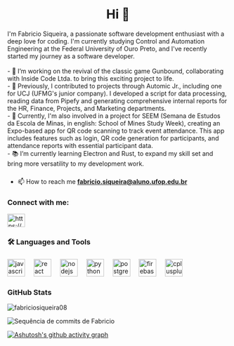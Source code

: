 <h1 align="center">Hi 👋</h1>

<p align="left">
  I'm Fabricio Siqueira, a passionate software development enthusiast with a deep love for coding. I'm currently studying Control and Automation Engineering at the Federal University of Ouro Preto, and I've recently started my journey as a software developer.
  <br><br>
  - 🔭 I’m working on the revival of the classic game Gunbound, collaborating with Inside Code Ltda. to bring this exciting project to life.
  <br>
  - 💼 Previously, I contributed to projects through Automic Jr., including one for UCJ (UFMG's junior company). I developed a script for data processing, reading data from Pipefy and generating comprehensive internal reports for the HR, Finance, Projects, and Marketing departments.
  <br>
  - 📱 Currently, I'm also involved in a project for SEEM (Semana de Estudos da Escola de Minas, in english: School of Mines Study Week), creating an Expo-based app for QR code scanning to track event attendance. This app includes features such as login, QR code generation for participants, and attendance reports with essential participant data.
  <br>
  - 📚 I’m currently learning Electron and Rust, to expand my skill set and bring more versatility to my development work.
</p>

###

- 📫 How to reach me **fabricio.siqueira@aluno.ufop.edu.br**

<h3 align="left">Connect with me:</h3>
<p align="left">
<a href="https://linkedin.com/in/https://www.linkedin.com/in/fabricio-henrique-b811a7250/" target="blank"><img align="center" src="https://raw.githubusercontent.com/rahuldkjain/github-profile-readme-generator/master/src/images/icons/Social/linked-in-alt.svg" alt="https://www.linkedin.com/in/fabricio-henrique-b811a7250/" height="30" width="40" /></a>
</p>

<h3 align="left">🛠 Languages and Tools</h3>

###

<div align="left">
  <img src="https://cdn.jsdelivr.net/gh/devicons/devicon/icons/javascript/javascript-original.svg" height="40" alt="javascript logo" />
  <img width="12" />
  <img src="https://cdn.jsdelivr.net/gh/devicons/devicon/icons/react/react-original.svg" height="40" alt="react logo" />
  <img width="12" />
  <img src="https://cdn.jsdelivr.net/gh/devicons/devicon/icons/nodejs/nodejs-original.svg" height="40" alt="nodejs logo" />
  <img width="12" />
  <img src="https://cdn.jsdelivr.net/gh/devicons/devicon/icons/python/python-original.svg" height="40" alt="python logo" />
  <img width="12" />
  <img src="https://cdn.jsdelivr.net/gh/devicons/devicon/icons/postgresql/postgresql-original.svg" height="40" alt="postgresql logo" />
  <img width="12" />
  <img src="https://cdn.jsdelivr.net/gh/devicons/devicon/icons/firebase/firebase-plain-wordmark.svg" height="40" alt="firebase logo" />
  <img width="12" />
  <img src="https://cdn.jsdelivr.net/gh/devicons/devicon/icons/cplusplus/cplusplus-original.svg" height="40" alt="cplusplus logo" />
  <img width="12" />
</div>

###

<h3 align="left">GitHub Stats</h3>
<p><img align="center" src="https://github-readme-stats.vercel.app/api?username=fabriciosiqueira08&show_icons=true&locale=en&theme=radical" alt="fabriciosiqueira08" /></p>

<p><img align="center" src="https://github-readme-streak-stats.herokuapp.com/?user=fabriciosiqueira08&theme=radical" alt="Sequência de commits de Fabricio" /></p>

[![Ashutosh's github activity graph](https://github-readme-activity-graph.vercel.app/graph?username=fabriciosiqueira08&theme=dracula)](https://github.com/ashutosh00710/github-readme-activity-graph)
